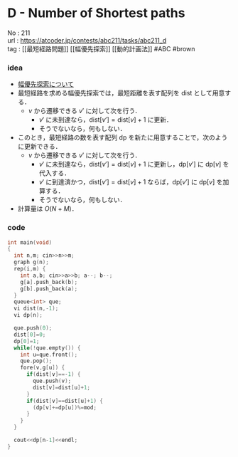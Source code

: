 # D - Number of Shortest paths

No	: 211  
url	: https://atcoder.jp/contests/abc211/tasks/abc211_d  
tag	: [[最短経路問題]] [[幅優先探索]] [[動的計画法]]  #ABC #brown

### idea
- [幅優先探索について](https://youtu.be/I120G6rwz5A)
- 最短経路を求める幅優先探索では，最短距離を表す配列を $\text{dist}$ として用意する．
  - $v$ から遷移できる $v'$ に対して次を行う．
    - $v'$ に未到達なら，$\text{dist}[v']=\text{dist}[v]+1$ に更新．
    - そうでないなら，何もしない．
- このとき，最短経路の数を表す配列 $\text{dp}$ を新たに用意することで，次のように更新できる．
  - $v$ から遷移できる $v'$ に対して次を行う．
    - $v'$ に未到達なら，$\text{dist}[v']=\text{dist}[v]+1$ に更新し，$\text{dp}[v']$ に $\text{dp}[v]$ を代入する．
    - $v'$ に到達済かつ，$\text{dist}[v']=\text{dist}[v]+1$ ならば，$\text{dp}[v']$ に $\text{dp}[v]$ を加算する．
    - そうでないなら，何もしない．
- 計算量は $O(N+M)$．

### code
```cpp
int	main(void)
{
  int n,m; cin>>n>>m;
  graph g(n);
  rep(i,m) {
    int a,b; cin>>a>>b; a--; b--;
    g[a].push_back(b);
    g[b].push_back(a);
  }
  queue<int> que;
  vi dist(n,-1);
  vi dp(n);

  que.push(0);
  dist[0]=0;
  dp[0]=1;
  while(!que.empty()) {
    int u=que.front();
    que.pop();
    fore(v,g[u]) {
      if(dist[v]==-1) {
        que.push(v);
        dist[v]=dist[u]+1;
      }
      if(dist[v]==dist[u]+1) {
        (dp[v]+=dp[u])%=mod;
      }
    }
  }

  cout<<dp[n-1]<<endl;
}
```